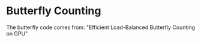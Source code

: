 # Butterfly Counting
The butterfly code comes from: "Efficient Load-Balanced Butterfly Counting on GPU"

